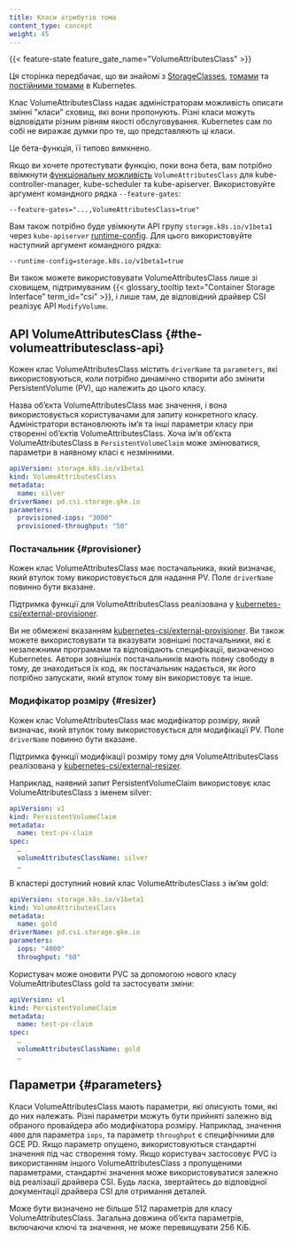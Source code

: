 ```yaml
---
title: Класи атрибутів тома
content_type: concept
weight: 45
---
```


<!-- overview -->

{{< feature-state feature_gate_name="VolumeAttributesClass" >}}

Ця сторінка передбачає, що ви знайомі з [StorageClasses](/uk/docs/concepts/storage/storage-classes/), [томами](/uk/docs/concepts/storage/volumes/) та [постійними томами](/uk/docs/concepts/storage/persistent-volumes/) в Kubernetes.

<!-- body -->

Клас VolumeAttributesClass надає адміністраторам можливість описати змінні "класи" сховищ, які вони пропонують. Різні класи можуть відповідати різним рівням якості обслуговування. Kubernetes сам по собі не виражає думки про те, що представляють ці класи.

Це бета-функція, її типово вимкнено.

Якщо ви хочете протестувати функцію, поки вона бета, вам потрібно ввімкнути [функціональну можливість](/uk/docs/reference/command-line-tools-reference/feature-gates/) `VolumeAttributesClass` для kube-controller-manager, kube-scheduler та kube-apiserver. Використовуйте аргумент командного рядка `--feature-gates`:

```shell
--feature-gates="...,VolumeAttributesClass=true"
```

Вам також потрібно буде увімкнути API групу `storage.k8s.io/v1beta1` через `kube-apiserver` [runtime-config](https://kubernetes.io/docs/tasks/administer-cluster/enable-disable-api/). Для цього використовуйте наступний аргумент командного рядка:

```shell
--runtime-config=storage.k8s.io/v1beta1=true
```

Ви також можете використовувати VolumeAttributesClass лише зі сховищем, підтримуваним {{< glossary_tooltip text="Container Storage Interface" term_id="csi" >}}, і лише там, де відповідний драйвер CSI реалізує API `ModifyVolume`.

## API VolumeAttributesClass {#the-volumeattributesclass-api}

Кожен клас VolumeAttributesClass містить `driverName` та `parameters`, які використовуються, коли потрібно динамічно створити або змінити PersistentVolume (PV), що належить до цього класу.

Назва обʼєкта VolumeAttributesClass має значення, і вона використовується користувачами для запиту конкретного класу. Адміністратори встановлюють імʼя та інші параметри класу при створенні обʼєктів VolumeAttributesClass. Хоча імʼя обʼєкта VolumeAttributesClass в `PersistentVolumeClaim` може змінюватися, параметри в наявному класі є незмінними.

```yaml
apiVersion: storage.k8s.io/v1beta1
kind: VolumeAttributesClass
metadata:
  name: silver
driverName: pd.csi.storage.gke.io
parameters:
  provisioned-iops: "3000"
  provisioned-throughput: "50" 
```

### Постачальник {#provisioner}

Кожен клас VolumeAttributesClass має постачальника, який визначає, який втулок тому використовується для надання PV. Поле `driverName` повинно бути вказане.

Підтримка функції для VolumeAttributesClass реалізована у [kubernetes-csi/external-provisioner](https://github.com/kubernetes-csi/external-provisioner).

Ви не обмежені вказанням [kubernetes-csi/external-provisioner](https://github.com/kubernetes-csi/external-provisioner). Ви також можете використовувати та вказувати зовнішні постачальники, які є незалежними програмами та відповідають специфікації, визначеною Kubernetes. Автори зовнішніх постачальників мають повну свободу в тому, де знаходиться їх код, як постачальник надається, як його потрібно запускати, який втулок тому він використовує та інше.

### Модифікатор розміру {#resizer}

Кожен клас VolumeAttributesClass має модифікатор розміру, який визначає, який втулок тому використовується для модифікації PV. Поле `driverName` повинно бути вказане.

Підтримка функції модифікації розміру тому для VolumeAttributesClass реалізована у [kubernetes-csi/external-resizer](https://github.com/kubernetes-csi/external-resizer).

Наприклад, наявний запит PersistentVolumeClaim використовує клас VolumeAttributesClass з іменем silver:

```yaml
apiVersion: v1
kind: PersistentVolumeClaim
metadata:
  name: test-pv-claim
spec:
  …
  volumeAttributesClassName: silver
  …
```

В кластері доступний новий клас VolumeAttributesClass з імʼям gold:

```yaml
apiVersion: storage.k8s.io/v1beta1
kind: VolumeAttributesClass
metadata:
  name: gold
driverName: pd.csi.storage.gke.io
parameters:
  iops: "4000"
  throughput: "60"
```

Користувач може оновити PVC за допомогою нового класу VolumeAttributesClass gold та застосувати зміни:

```yaml
apiVersion: v1
kind: PersistentVolumeClaim
metadata:
  name: test-pv-claim
spec:
  …
  volumeAttributesClassName: gold
  …
```

## Параметри {#parameters}

Класи VolumeAttributesClass мають параметри, які описують томи, які до них належать. Різні параметри можуть бути прийняті залежно від обраного провайдера або модифікатора розміру. Наприклад, значення `4000` для параметра `iops`, та параметр `throughput` є специфічними для GCE PD. Якщо параметр опущено, використовуються стандартні значення під час створення тому. Якщо користувач застосовує PVC із використанням іншого VolumeAttributesClass з пропущеними параметрами, стандартні значення може використовуватися залежно від реалізації драйвера CSI. Будь ласка, звертайтесь до відповідної документації драйвера CSI для отримання деталей.

Може бути визначено не більше 512 параметрів для класу VolumeAttributesClass. Загальна довжина обʼєкта параметрів, включаючи ключі та значення, не може перевищувати 256 КіБ.
